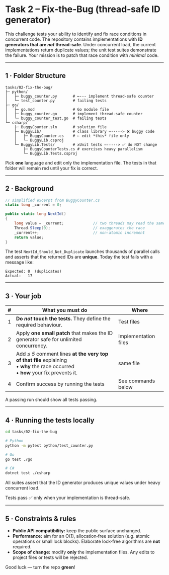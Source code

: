 # Task 2 – Fix‑the‑Bug (thread‑safe ID generator)

This challenge tests your ability to identify and fix race conditions in concurrent code. The repository contains implementations with **ID generators that are *not* thread‑safe**. Under concurrent load, the current implementations return duplicate values; the unit test suites demonstrate the failure. Your mission is to patch that race condition with *minimal* code.

---

## 1 · Folder Structure

```
tasks/02-fix-the-bug/
├─ python/
│   ├─ buggy_counter.py       # ←‑‑‑ implement thread-safe counter
│   └─ test_counter.py        # failing tests
├─ go/
│   ├─ go.mod                 # Go module file
│   ├─ buggy_counter.go       # implement thread-safe counter
│   └─ buggy_counter_test.go  # failing tests
└─ csharp/
    ├─ BuggyCounter.sln       # solution file
    ├─ BuggyLib/              # class library –‑‑‑‑‑> ❌ buggy code
    │   ├─ BuggyCounter.cs    # ← edit *this* file only
    │   └─ BuggyLib.csproj
    └─ BuggyLib.Tests/        # xUnit tests –‑‑‑‑‑> ✅ do NOT change
        ├─ BuggyCounterTests.cs # exercises heavy parallelism
        └─ BuggyLib.Tests.csproj
```

Pick **one** language and edit only the implementation file.
The tests in that folder will remain red until your fix is correct.

---

## 2 · Background

```csharp
// simplified excerpt from BuggyCounter.cs
static long _current = 0;

public static long NextId()
{
    long value = _current;             // two threads may read the same value
    Thread.Sleep(0);                   // exaggerates the race
    _current++;                        // non‑atomic increment
    return value;
}
```

The test `NextId_Should_Not_Duplicate` launches thousands of parallel calls and
asserts that the returned IDs are **unique**.
Today the test fails with a message like:

```
Expected: 0  (duplicates)
Actual:   17
```

---

## 3 · Your job

| # | What you must do                                                                                                                      | Where                      |
| - | ------------------------------------------------------------------------------------------------------------------------------------- | -------------------------- |
| 1 | **Do *not* touch the tests.** They define the required behaviour.                                                                     | Test files                 |
| 2 | Apply **one small patch** that makes the ID generator safe for unlimited concurrency.                                                | Implementation files       |
| 3 | Add *≤ 5* comment lines **at the very top of that file** explaining<br>• **why** the race occurred<br>• **how** your fix prevents it. | same file                  |
| 4 | Confirm success by running the tests                                                                                                 | See commands below         |

A passing run should show all tests passing.

---

## 4 · Running the tests locally

```bash
cd tasks/02-fix-the-bug

# Python
python -m pytest python/test_counter.py

# Go
go test ./go

# C#
dotnet test ./csharp
```

All suites assert that the ID generator produces unique values under heavy concurrent load.

Tests pass ✅ only when your implementation is thread-safe.

---

## 5 · Constraints & rules

* **Public API compatibility:** keep the public surface unchanged.
* **Performance:** aim for an O(1), allocation‑free solution (e.g. atomic operations or small lock blocks).
  Elaborate lock‑free algorithms are **not** required.
* **Scope of change:** modify **only** the implementation files. Any edits to project files or tests will be rejected.

Good luck — turn the repo **green**!